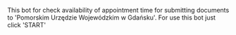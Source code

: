 This bot for check availability of appointment time for submitting documents to 'Pomorskim Urzędzie Wojewódzkim w Gdańsku'. For use this bot just click 'START'
